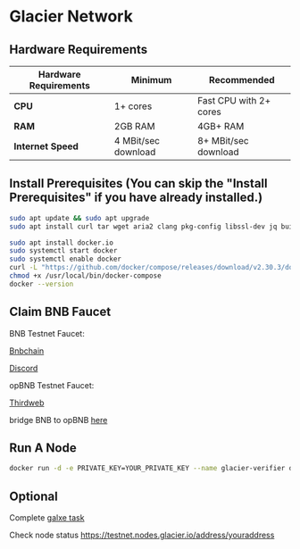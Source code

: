 <script setup>



</script>

# Glacier Network 

## Hardware Requirements
| **Hardware Requirements** | **Minimum**                     | **Recommended**                   |
|----------------------------|----------------------------------|------------------------------------|
| **CPU**                   | 1+ cores                        | Fast CPU with 2+ cores            |
| **RAM**                   | 2GB RAM                         | 4GB+ RAM                          |
| **Internet Speed**        | 4 MBit/sec download             | 8+ MBit/sec download              |

## Install Prerequisites (You can skip the "Install Prerequisites" if you have already installed.)
```bash
sudo apt update && sudo apt upgrade
sudo apt install curl tar wget aria2 clang pkg-config libssl-dev jq build-essential

sudo apt install docker.io
sudo systemctl start docker
sudo systemctl enable docker
curl -L "https://github.com/docker/compose/releases/download/v2.30.3/docker-compose-$(uname -s)-$(uname -m)" -o /usr/local/bin/docker-compose
chmod +x /usr/local/bin/docker-compose
docker --version
```
## Claim BNB Faucet 
BNB Testnet Faucet:

[Bnbchain](https://www.bnbchain.org/en/testnet-faucet)

[Discord](https://discord.com/invite/bnbchain)

opBNB Testnet Faucet:

[Thirdweb](https://thirdweb.com/opbnb-testnet)

bridge BNB to opBNB [here](https://opbnb-testnet-bridge.bnbchain.org/deposit) 

## Run A Node
```bash
docker run -d -e PRIVATE_KEY=YOUR_PRIVATE_KEY --name glacier-verifier docker.io/glaciernetwork/glacier-verifier:v0.0.3
```

## Optional
Complete [galxe task](https://app.galxe.com/quest/glacierlabs/GChNBtVG6A) 

Check node status https://testnet.nodes.glacier.io/address/youraddress
